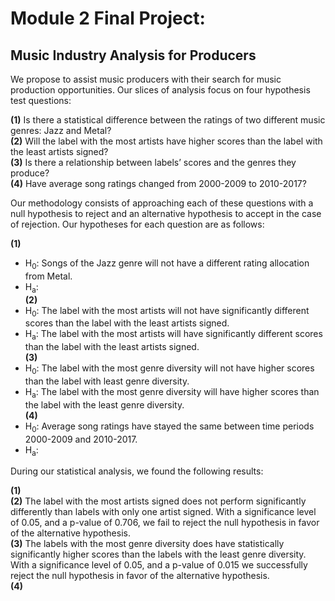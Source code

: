 # Module 2 Final Project: 
## Music Industry Analysis for Producers
We propose to assist music producers with their search for music production opportunities. Our slices of analysis focus on four hypothesis test questions:  

**(1)** Is there a statistical difference between the ratings of two different music genres: Jazz and Metal?  
**(2)** Will the label with the most artists have higher scores than the label with  the least artists signed?  
**(3)** Is there a relationship between labels’ scores and the genres they produce?  
**(4)** Have average song ratings changed from 2000-2009 to 2010-2017?  

Our methodology consists of approaching each of these questions with a null hypothesis to reject and an alternative hypothesis to accept in the case of rejection. Our hypotheses for each question are as follows:  

**(1)** 
* H<sub>0</sub>: Songs of the Jazz genre will not have a different rating allocation from Metal.  
* H<sub>a</sub>:  
**(2)** 
* H<sub>0</sub>: The label with the most artists will not have significantly different scores than the label with the least artists signed.  
* H<sub>a</sub>: The label with the most artists will have significantly different scores than the label with the least artists signed.  
**(3)** 
* H<sub>0</sub>: The label with the most genre diversity will not have higher scores than the label with least genre diversity.  
* H<sub>a</sub>: The label with the most genre diversity will have higher scores than the label with the least genre diversity.  
**(4)** 
* H<sub>0</sub>: Average song ratings have stayed the same between time periods 2000-2009 and 2010-2017.  
* H<sub>a</sub>:  

During our statistical analysis, we found the following results:

**(1)**  
**(2)** The label with the most artists signed does not perform significantly differently than labels with only one artist signed. With a significance level of 0.05, and a p-value of 0.706, we fail to reject the null hypothesis in favor of the alternative hypothesis.  
**(3)** The labels with the most genre diversity does have statistically significantly higher scores than the labels with the least genre diversity. With a significance level of 0.05, and a p-value of 0.015 we successfully reject the null hypothesis in favor of the alternative hypothesis.  
**(4)** 
